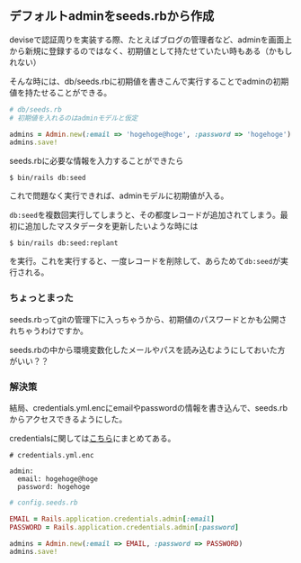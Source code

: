 ## デフォルトadminをseeds.rbから作成

deviseで認証周りを実装する際、たとえばブログの管理者など、adminを画面上から新規に登録するのではなく、初期値として持たせていたい時もある（かもしれない）

そんな時には、db/seeds.rbに初期値を書きこんで実行することでadminの初期値を持たせることができる。

``` rb
# db/seeds.rb
# 初期値を入れるのはadminモデルと仮定

admins = Admin.new(:email => 'hogehoge@hoge', :password => 'hogehoge')
admins.save!
```

seeds.rbに必要な情報を入力することができたら

```
$ bin/rails db:seed
```

これで問題なく実行できれば、adminモデルに初期値が入る。

`db:seed`を複数回実行してしまうと、その都度レコードが追加されてしまう。最初に追加したマスタデータを更新したいような時には

```
$ bin/rails db:seed:replant
```
を実行。これを実行すると、一度レコードを削除して、あらためて`db:seed`が実行される。

### ちょっとまった

seeds.rbってgitの管理下に入っちゃうから、初期値のパスワードとかも公開されちゃうわけですか。

seeds.rbの中から環境変数化したメールやパスを読み込むようにしておいた方がいい？？

### 解決策

結局、credentials.yml.encにemailやpasswordの情報を書き込んで、seeds.rbからアクセスできるようにした。

credentialsに関しては[こちら](https://github.com/yuseipen0716/TIL/blob/main/Ruby%20on%20Rails/credentials.md)にまとめてある。

```
# credentials.yml.enc

admin:
  email: hogehoge@hoge
  password: hogehoge
```

``` rb
# config.seeds.rb

EMAIL = Rails.application.credentials.admin[:email]
PASSWORD = Rails.application.credentials.admin[:password]

admins = Admin.new(:email => EMAIL, :password => PASSWORD)
admins.save!
```




